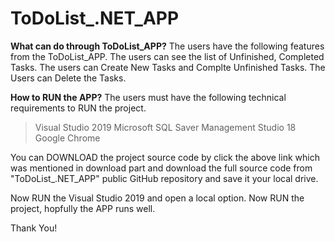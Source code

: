 # ToDoList_.NET_APP

**What can do through ToDoList_APP?**
The users have the following features from the ToDoList_APP.
The users can see the list of Unfinished, Completed Tasks.
The users can Create New Tasks and Complte Unfinished Tasks.
The Users can Delete the Tasks.

**How to RUN the APP?**
The users must have the following technical requirements to RUN the project.
  > Visual Studio 2019
  > Microsoft SQL Saver Management Studio 18
  > Google Chrome

You can DOWNLOAD the project source code by click the above link which was mentioned
in download part and download the full source code from "ToDoList_.NET_APP" public
GitHub repository and save it your local drive.

Now RUN the Visual Studio 2019 and open a local option. Now RUN the project, hopfully 
the APP runs well.

Thank You!
